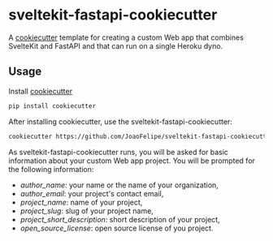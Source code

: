 # sveltekit-fastapi-cookiecutter

A [cookiecutter](https://github.com/audreyr/cookiecutter) template for creating a custom Web app that combines SvelteKit and FastAPI and that can run on a single Heroku dyno.

## Usage

Install [cookiecutter](https://github.com/audreyr/cookiecutter)

```bash
pip install cookiecutter
```

After installing cookiecutter, use the sveltekit-fastapi-cookiecutter:

```bash
cookiecutter https://github.com/JoaoFelipe/sveltekit-fastapi-cookiecutter.git
```

As sveltekit-fastapi-cookiecutter runs, you will be asked for basic information about your custom Web app project. You will be prompted for the following information:

- *author_name*: your name or the name of your organization,
- *author_email*: your project's contact email,
- *project_name*: name of your project,
- *project_slug*: slug of your project name,
- *project_short_description*: short description of your project,
- *open_source_license*: open source license of you project.


